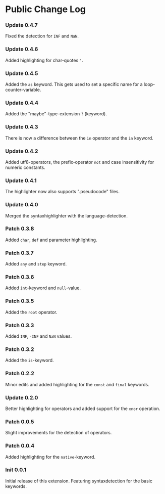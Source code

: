 # Public Change Log

### Update 0.4.7
Fixed the detection for `INF` and `NaN`. 

### Update 0.4.6
Added highlighting for char-quotes `'`.  

### Update 0.4.5
Added the `as` keyword. This gets used to set a specific name for a loop-counter-variable.  

### Update 0.4.4
Added the "maybe"-type-extension `?` (keyword). 

### Update 0.4.3
There is now a difference between the `in` operator and the `in` keyword.

### Update 0.4.2
Added utf8-operators, the prefix-operator `not` and case insensitivity for numeric constants.

### Update 0.4.1
The highlighter now also supports ".pseudocode" files.

### Update 0.4.0
Merged the syntaxhighlighter with the language-detection.

### Patch 0.3.8
Added `char`, `def` and parameter highlighting.

### Patch 0.3.7
Added `any` and `step` keyword.

### Patch 0.3.6
Added `int`-keyword and `null`-value.

### Patch 0.3.5
Added the `root` operator.

### Patch 0.3.3
Added `INF`, `-INF` and `NaN` values.

### Patch 0.3.2
Added the `is`-keyword.

### Patch 0.2.2
Minor edits and added highlighting for the `const` and `final` keywords.

### Update 0.2.0
Better highlighting for operators and added support for the `xnor` operation.

### Patch 0.0.5
Slight improvements for the detection of operators.

### Patch 0.0.4
Added highlighting for the `native`-keyword. 

### Init 0.0.1
Initial release of this extension. 
Featuring syntaxdetection for the basic keywords.